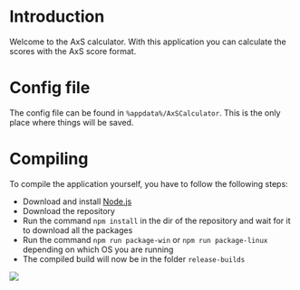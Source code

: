 # Introduction
Welcome to the AxS calculator. With this application you can calculate the scores with the AxS score format. 

# Config file
The config file can be found in `%appdata%/AxSCalculator`. This is the only place where things will be saved.

# Compiling
To compile the application yourself, you have to follow the following steps:

- Download and install [Node.js](https://nodejs.org/en/)
- Download the repository
- Run the command `npm install` in the dir of the repository and wait for it to download all the packages
- Run the command `npm run package-win` or `npm run package-linux` depending on which OS you are running
- The compiled build will now be in the folder `release-builds`

![](https://i.imgur.com/uHDaBYC.png)